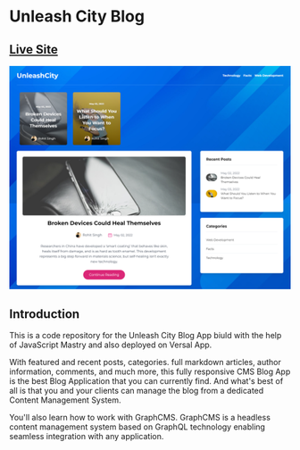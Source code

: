 # Unleash City Blog

## [Live Site](https://unleashcity-blog.vercel.app/)

![UnleashCity Blog](https://github.com/baserohit/unleashcity_blog/blob/main/screencapture-unleashcity-blog-vercel-app-2022-05-04-13_33_13.png)

## Introduction

This is a code repository for the Unleash City Blog App biuld with the help of JavaScript Mastry and also deployed on Versal App.

With featured and recent posts, categories. full markdown articles, author information, comments, and much more, this fully responsive CMS Blog App is the best Blog Application that you can currently find. And what's best of all is that you and your clients can manage the blog from a dedicated Content Management System.

You'll also learn how to work with GraphCMS. GraphCMS is a headless content management system based on GraphQL technology enabling seamless integration with any application.
